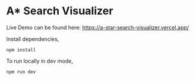 # A* Search Visualizer
Live Demo can be found here: https://a-star-search-visualizer.vercel.app/

Install dependencies,
```
npm install
```
To run locally in dev mode,
```
npm run dev
```

